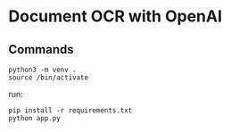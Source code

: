 # Document OCR with OpenAI

## Commands
```shell
python3 -m venv .
source /bin/activate
```

run:
```shell
pip install -r requirements.txt
python app.py
```